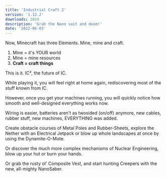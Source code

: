 ```yaml
---
title: 'Industrial Craft 2'
version: '1.12.2'
downloads: 2819
description: 'Grab the Nano suit and doom!'
date: '2022-06-03'
---
```


Now, Minecraft has three Elements.
Mine, mine and craft.
1. Mine = it's YOUR world
2. Mine = mine resources
3. **Craft = craft things**

 

This is it. IC², the future of IC.

 

While playing it, you will feel right at home again, rediscovering most of the stuff known from IC.

However, once you get your machines running, you will quickly notice how smooth and well-designed everything works now.

Wiring is easier, batteries aren't as twosided (on/off) anymore, new cables, rubber stuff, new machines, EVERYTHING was added.

 

Create obstacle courses of Metal Poles and Rubber-Sheets, explore the Nether with an Electrical Jetpack or blow up whole landscapes at once by using the Dynamite-O-Mote.

Or discover the much more complex mechanisms of Nuclear Engineering, blow up your hut or burn your hands.

Or grab the rusty ol' Composite Vest, and start hunting Creepers with the new, all-mighty NanoSaber.

 